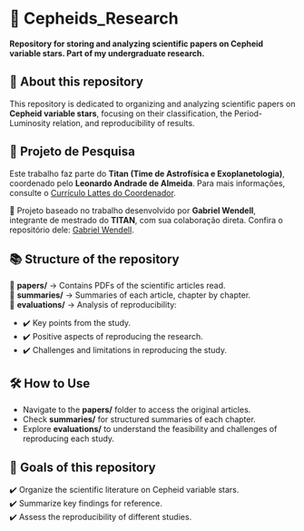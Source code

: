 # 📌 Cepheids_Research  
**Repository for storing and analyzing scientific papers on Cepheid variable stars. Part of my undergraduate research.**  

## 📄 About this repository  
This repository is dedicated to organizing and analyzing scientific papers on **Cepheid variable stars**, focusing on their classification, the Period-Luminosity relation, and reproducibility of results.  

## 📌 Projeto de Pesquisa

Este trabalho faz parte do **Titan (Time de Astrofísica e Exoplanetologia)**, coordenado pelo **Leonardo Andrade de Almeida**. Para mais informações, consulte o [Currículo Lattes do Coordenador](http://lattes.cnpq.br/7812463045514059).

🔗 Projeto baseado no trabalho desenvolvido por **Gabriel Wendell**, integrante de mestrado do **TITAN**, com sua colaboração direta. Confira o repositório dele: [Gabriel Wendell](https://github.com/GabrielWendell/Cepheids_Projects).

## 📚 Structure of the repository  

📁 **papers/** → Contains PDFs of the scientific articles read.  
📁 **summaries/** → Summaries of each article, chapter by chapter.  
📁 **evaluations/** → Analysis of reproducibility:  
- ✔️ Key points from the study.  
- ✔️ Positive aspects of reproducing the research.  
- ✔️ Challenges and limitations in reproducing the study.  

## 🛠️ How to Use  
- Navigate to the **papers/** folder to access the original articles.  
- Check **summaries/** for structured summaries of each chapter.  
- Explore **evaluations/** to understand the feasibility and challenges of reproducing each study.  

## 📌 Goals of this repository  
✔️ Organize the scientific literature on Cepheid variable stars.  
✔️ Summarize key findings for reference.  
✔️ Assess the reproducibility of different studies.  
